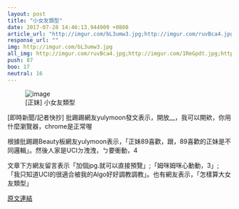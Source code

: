 ```yaml
---
layout: post
title: "小女友類型"
date: 2017-07-28 14:46:13.944909 +0800
article_url: "http://imgur.com/bL3umw3.jpg;http://imgur.com/ruvBca4.jpg;http://imgur.com/1ReGpdt.jpg;http://imgur.com/xbYs4tn.jpg;http://imgur.com/IflijCX.jpg;http://imgur.com/b5CgIU2.jpg"
response_url: ""
img: http://imgur.com/bL3umw3.jpg
all_img: http://imgur.com/ruvBca4.jpg;http://imgur.com/1ReGpdt.jpg;http://imgur.com/xbYs4tn.jpg;http://imgur.com/IflijCX.jpg;http://imgur.com/b5CgIU2.jpg
push: 87
boo: 17
neutral: 16
---
```


<figure>
<img src="http://imgur.com/bL3umw3.jpg" alt="image">
<figcaption>
[正妹] 小女友類型
</figcaption>
</figure>



[即時新聞/記者快抄] 批踢踢網友yulymoon發文表示，開放__，我可以開欸，你用什麼瀏覽器，chrome是正常喔

根據批踢踢Beauty板網友yulymoon表示，「正妹89喜歡，跟，89喜歡的正妹是不同邏輯」。然後人家是UCIㄉ洩洩，ㄅ要衝動，4

文章下方網友留言表示「加個jpg.就可以直接預覽」;「姆咪姆咪心動動，3」; 「我只知道UCI的很適合被我的Algo好好調教調教」。也有網友表示，「怎樣算大女友類型」

<a href = "https://www.ptt.cc/bbs/Beauty/M.1501035930.A.864.html">原文連結</a>

